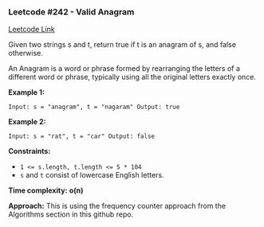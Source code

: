 ### Leetcode #242 - Valid Anagram

[Leetcode Link](https://leetcode.com/problems/valid-anagram/)

Given two strings s and t, return true if t is an anagram of s, and false otherwise.

An Anagram is a word or phrase formed by rearranging the letters of a different word or phrase, typically using all the original letters exactly once.

**Example 1:**

`Input: s = "anagram", t = "nagaram" Output: true`

**Example 2:**

`Input: s = "rat", t = "car" Output: false`

**Constraints:**

- `1 <= s.length, t.length <= 5 * 104`
- `s` and `t` consist of lowercase English letters.

**Time complexity:**
**o(n)**

**Approach:**
This is using the frequency counter approach from the Algorithms section in this github repo.

